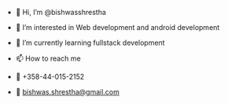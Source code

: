 - 👋 Hi, I’m @bishwasshrestha
- 👀 I’m interested in Web development and android development  
- 🌱 I’m currently learning fullstack development 

- 📫 How to reach me 
-   📱 +358-44-015-2152
-   📧 bishwas.shrestha@gmail.com
<!---
bishwasshrestha/bishwasshrestha is a ✨ special ✨ repository because its `README.md` (this file) appears on your GitHub profile.
You can click the Preview link to take a look at your changes.
--->
